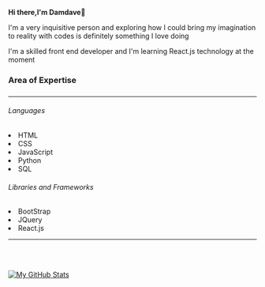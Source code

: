<!--
**DAMDAVE/Damdave** is a ✨ _special_ ✨ repository because its `README.md` (this file) appears on your GitHub profile.

Here are some ideas to get you started:

- 🔭 I’m currently working on ...
- 🌱 I’m currently learning ...
- 👯 I’m looking to collaborate on ...
- 🤔 I’m looking for help with ...
- 💬 Ask me about ...
- 📫 How to reach me: ...
- 😄 Pronouns: ...
- ⚡ Fun fact: ...
-->

<b>Hi there,I'm Damdave</b>👋<br>
<p>I'm a very inquisitive person and exploring how I could bring my imagination to reality with codes is definitely something I love doing</p>
<p>I'm a skilled front end developer and I'm learning React.js technology at the moment</p>
<h3>Area of Expertise<h3/><hr>
<h6>Languages</h6>
<li>HTML<li>CSS<li>JavaScript<li>Python<li>SQL
<h6>Libraries and Frameworks</h6>
<li>BootStrap<li>JQuery<li>React.js
<hr>

<br><br>
<!--[![trophy](https://github-profile-trophy.vercel.app/?username=damdave&margin-w=8)](https://github.com/ryo-ma/github-profile-trophy) -->

[![My GitHub Stats](https://github-readme-stats.vercel.app/api/?username=damdave&count_private=true&theme=tokyonight&showicons=true&hide_border=true)]()

